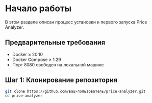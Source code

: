 # Начало работы

В этом разделе описан процесс установки и первого запуска Price Analyzer.

## Предварительные требования
- Docker ≥ 20.10
- Docker Compose ≥ 1.29
- Порт 8080 свободен на локальной машине

## Шаг 1: Клонирование репозитория
```bash
git clone https://github.com/ваш-пользователь/price-analyzer.git
cd price-analyzer

